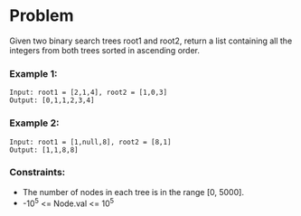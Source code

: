 # Problem

Given two binary search trees root1 and root2, return a list containing all the integers from both trees sorted in ascending order.

### Example 1:

```
Input: root1 = [2,1,4], root2 = [1,0,3]
Output: [0,1,1,2,3,4]
```

### Example 2:
```
Input: root1 = [1,null,8], root2 = [8,1]
Output: [1,1,8,8]
```

### Constraints:

- The number of nodes in each tree is in the range [0, 5000].
- -10<sup>5</sup> <= Node.val <= 10<sup>5</sup>

